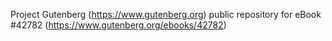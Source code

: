Project Gutenberg (https://www.gutenberg.org) public repository for eBook #42782 (https://www.gutenberg.org/ebooks/42782)
